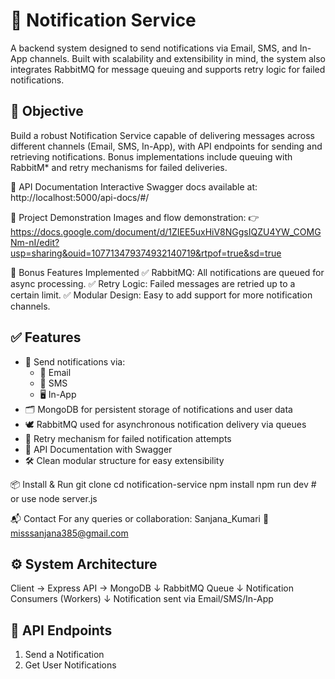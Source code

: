 # 🚀 Notification Service
A backend system designed to send notifications via Email, SMS, and In-App channels. Built with scalability and extensibility in mind, the system also integrates RabbitMQ for message queuing and supports retry logic for failed notifications.

## 📌 Objective
Build a robust Notification Service capable of delivering messages across different channels (Email, SMS, In-App), with API endpoints for sending and retrieving notifications. Bonus implementations include queuing with RabbitM* and retry mechanisms for failed deliveries.

🧾 API Documentation
Interactive Swagger docs available at:
http://localhost:5000/api-docs/#/

📸 Project Demonstration
Images and flow demonstration:
👉 https://docs.google.com/document/d/1ZIEE5uxHiV8NGgsIQZU4YW_COMGNm-nI/edit?usp=sharing&ouid=107713479374932140719&rtpof=true&sd=true

🚀 Bonus Features Implemented
✅ RabbitMQ: All notifications are queued for async processing.
✅ Retry Logic: Failed messages are retried up to a certain limit.
✅ Modular Design: Easy to add support for more notification channels.

## ✅ Features
- 🔔 Send notifications via:
  - 📧 Email
  - 📱 SMS
  - 🖥️ In-App
- 🗂️ MongoDB for persistent storage of notifications and user data
- 🕊️ RabbitMQ used for asynchronous notification delivery via queues
- 🔁 Retry mechanism for failed notification attempts
- 📑 API Documentation with Swagger
- 🛠️ Clean modular structure for easy extensibility


📦 Install & Run
git clone <repo-url>
cd notification-service
npm install
npm run dev   # or use node server.js

📬 Contact
For any queries or collaboration:
Sanjana_Kumari
 📧 misssanjana385@gmail.com

## ⚙️ System Architecture
Client → Express API → MongoDB
 ↓
 RabbitMQ Queue
 ↓
 Notification Consumers (Workers)
 ↓
 Notification sent via Email/SMS/In-App

## 🧪 API Endpoints
1. Send a Notification
2. Get User Notifications
